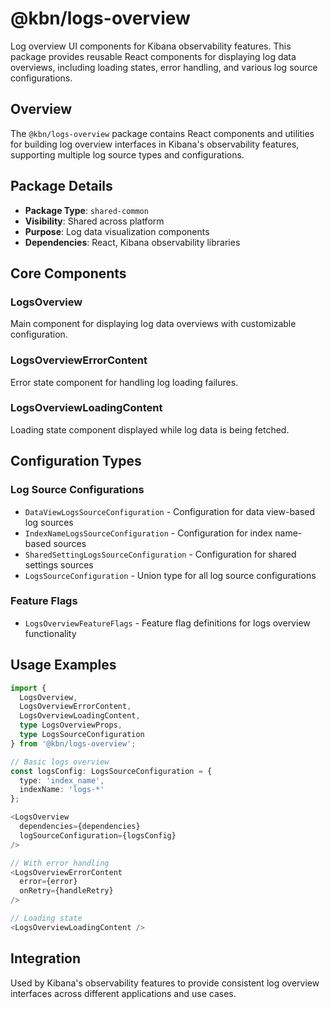 # @kbn/logs-overview

Log overview UI components for Kibana observability features. This package provides reusable React components for displaying log data overviews, including loading states, error handling, and various log source configurations.

## Overview

The `@kbn/logs-overview` package contains React components and utilities for building log overview interfaces in Kibana's observability features, supporting multiple log source types and configurations.

## Package Details

- **Package Type**: `shared-common`
- **Visibility**: Shared across platform
- **Purpose**: Log data visualization components
- **Dependencies**: React, Kibana observability libraries

## Core Components

### LogsOverview
Main component for displaying log data overviews with customizable configuration.

### LogsOverviewErrorContent
Error state component for handling log loading failures.

### LogsOverviewLoadingContent
Loading state component displayed while log data is being fetched.

## Configuration Types

### Log Source Configurations
- `DataViewLogsSourceConfiguration` - Configuration for data view-based log sources
- `IndexNameLogsSourceConfiguration` - Configuration for index name-based sources
- `SharedSettingLogsSourceConfiguration` - Configuration for shared settings sources
- `LogsSourceConfiguration` - Union type for all log source configurations

### Feature Flags
- `LogsOverviewFeatureFlags` - Feature flag definitions for logs overview functionality

## Usage Examples

```typescript
import { 
  LogsOverview,
  LogsOverviewErrorContent,
  LogsOverviewLoadingContent,
  type LogsOverviewProps,
  type LogsSourceConfiguration 
} from '@kbn/logs-overview';

// Basic logs overview
const logsConfig: LogsSourceConfiguration = {
  type: 'index_name',
  indexName: 'logs-*'
};

<LogsOverview
  dependencies={dependencies}
  logSourceConfiguration={logsConfig}
/>

// With error handling
<LogsOverviewErrorContent
  error={error}
  onRetry={handleRetry}
/>

// Loading state
<LogsOverviewLoadingContent />
```

## Integration

Used by Kibana's observability features to provide consistent log overview interfaces across different applications and use cases.
